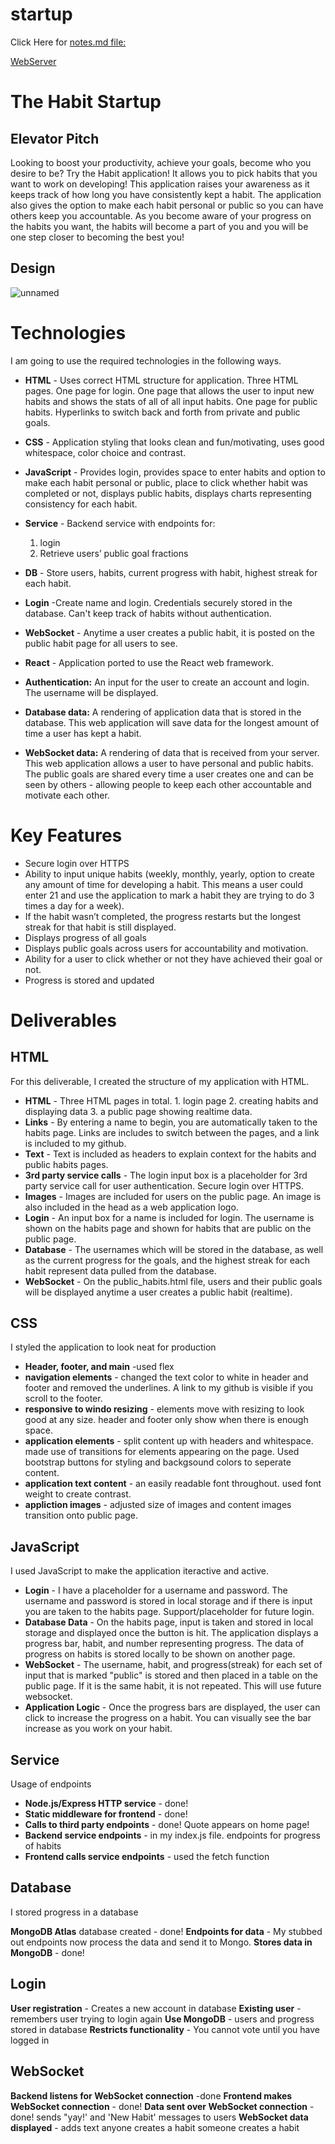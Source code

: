 # startup

Click Here for [notes.md file:](https://github.com/mcshayla/startup/blob/main/notes.md)

[WebServer](https://startup.mcshayla.click/)


# The Habit Startup

## Elevator Pitch
Looking to boost your productivity, achieve your goals, become who you desire to be? Try the Habit application! It allows you to pick habits that you want to work on developing! This application raises your awareness as it keeps track of how long you have consistently kept a habit. The application also gives the option to make each habit personal or public so you can have others keep you accountable. As you become aware of your progress on the habits you want, the habits will become a part of you and you will be one step closer to becoming the best you!

## Design
![unnamed](https://github.com/mcshayla/startup/assets/137968448/2a965cdf-f20e-437f-acfb-0603054d7670)

# Technologies
I am going to use the required technologies in the following ways.
- **HTML** - Uses correct HTML structure for application. Three HTML pages. One page for login. One page that allows the user to input new habits and shows the stats of all of all input habits. One page for public habits. Hyperlinks to switch back and forth from private and public goals.
- **CSS** - Application styling that looks clean and fun/motivating, uses good whitespace, color choice and contrast.
- **JavaScript** - Provides login, provides space to enter habits and option to make each habit personal or public, place to click whether habit was completed or not, displays public habits, displays charts representing consistency for each habit.
- **Service** - Backend service with endpoints for:
  1. login
  2. Retrieve users’ public goal fractions
- **DB** - Store users, habits, current progress with habit, highest streak for each habit.
- **Login** -Create name and login. Credentials securely stored in the database. Can't keep track of habits without authentication.
- **WebSocket** - Anytime a user creates a public habit, it is posted on the public habit page for all users to see.
- **React** - Application ported to use the React web framework.

- **Authentication:** An input for the user to create an account and login. The username will be displayed.
- **Database data:** A rendering of application data that is stored in the database. This web application will save data for the longest amount of time a user has kept a habit.  
- **WebSocket data:** A rendering of data that is received from your server. This web application allows a user to have personal and public habits. The public goals are shared every time a user creates one and can be seen by others - allowing people to keep each other accountable and motivate each other.

# Key Features
- Secure login over HTTPS
- Ability to input unique habits (weekly, monthly, yearly, option to create any amount of time for developing a habit. This means a user could enter 21 and use the application to mark a habit they are trying to do 3 times a day for a week). 
- If the habit wasn’t completed, the progress restarts but the longest streak for that habit is still displayed.
- Displays progress of all goals
- Displays public goals across users for accountability and motivation.
- Ability for a user to click whether or not they have achieved their goal or not.
- Progress is stored and updated

# Deliverables

## HTML
For this deliverable, I created the structure of my application with HTML.
- **HTML** - Three HTML pages in total.  1. login page 2. creating habits and displaying data  3. a public page showing realtime data. 
- **Links** - By entering a name to begin, you are automatically taken to the habits page. Links are includes to switch between the pages, and a link is included to my github. 
- **Text** - Text is included as headers to explain context for the habits and public habits pages.
- **3rd party service calls** - The login input box is a placeholder for 3rd party service call for user authentication. Secure login over HTTPS.
- **Images** - Images are included for users on the public page. An image is also included in the head as a web application logo.
- **Login** - An input box for a name is included for login. The username is shown on the habits page and shown for habits that are public on the public page.
- **Database** - The usernames which will be stored in the database, as well as the current progress for the goals, and the highest streak for each habit represent data pulled from the database.
- **WebSocket** - On the public_habits.html file, users and their public goals will be displayed anytime a user creates a public habit (realtime). 

## CSS
I styled the application to look neat for production
- **Header, footer, and main** -used flex
- **navigation elements** - changed the text color to white in header and footer and removed the underlines. A link to my github is visible if you scroll to the footer.
- **responsive to windo resizing** - elements move with resizing to look good at any size. header and footer only show when there is enough space.
- **application elements** - split content up with headers and whitespace. made use of transitions for elements appearing on the page. Used bootstrap buttons for styling and backgsound colors to seperate content.
- **application text content** - an easily readable font throughout. used font weight to create contrast.
- **appliction images** - adjusted size of images and content images transition onto public page.

## JavaScript
I used JavaScript to make the application iteractive and active.
- **Login** - I have a placeholder for a username and password. The username and password is stored in local storage and if there is input you are taken to the habits page. Support/placeholder for future login.
- **Database Data** - On the habits page, input is taken and stored in local storage and displayed once the button is hit. The application displays a progress bar, habit, and number representing progress. The data of progress on habits is stored locally to be shown on another page.
- **WebSocket** - The username, habit, and progress(streak) for each set of input that is marked "public" is stored and then placed in a table on the public page. If it is the same habit, it is not repeated. This will use future websocket.
- **Application Logic** - Once the progress bars are displayed, the user can click to increase the progress on a habit. You can visually see the bar increase as you work on your habit.

## Service
Usage of endpoints
- **Node.js/Express HTTP service** - done!
- **Static middleware for frontend** - done!
- **Calls to third party endpoints** - done! Quote appears on home page!
- **Backend service endpoints** - in my index.js file. endpoints for progress of habits
- **Frontend calls service endpoints** - used the fetch function


## Database
I stored progress in a database

**MongoDB Atlas** database created - done!
**Endpoints for data** - My stubbed out endpoints now process the data and send it to Mongo.
**Stores data in MongoDB** - done!


## Login
**User registration** - Creates a new account in database
**Existing user** - remembers user trying to login again
**Use MongoDB** - users and progress stored in database
**Restricts functionality** - You cannot vote until you have logged in 


## WebSocket

**Backend listens for WebSocket connection** -done
**Frontend makes WebSocket connection** - done!
**Data sent over WebSocket connection** - done! sends "yay!' and 'New Habit' messages to users
**WebSocket data displayed** - adds text anyone creates a habit someone creates a habit


